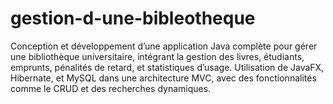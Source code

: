 # gestion-d-une-bibleotheque
Conception et développement d’une application Java complète pour gérer une bibliothèque universitaire, intégrant la gestion des livres, étudiants, emprunts, pénalités de retard, et statistiques d’usage. Utilisation de JavaFX, Hibernate, et MySQL dans une architecture MVC, avec des fonctionnalités comme le CRUD et des recherches dynamiques.
